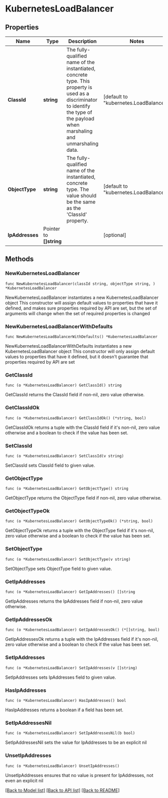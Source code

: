 # KubernetesLoadBalancer

## Properties

Name | Type | Description | Notes
------------ | ------------- | ------------- | -------------
**ClassId** | **string** | The fully-qualified name of the instantiated, concrete type. This property is used as a discriminator to identify the type of the payload when marshaling and unmarshaling data. | [default to "kubernetes.LoadBalancer"]
**ObjectType** | **string** | The fully-qualified name of the instantiated, concrete type. The value should be the same as the &#39;ClassId&#39; property. | [default to "kubernetes.LoadBalancer"]
**IpAddresses** | Pointer to **[]string** |  | [optional] 

## Methods

### NewKubernetesLoadBalancer

`func NewKubernetesLoadBalancer(classId string, objectType string, ) *KubernetesLoadBalancer`

NewKubernetesLoadBalancer instantiates a new KubernetesLoadBalancer object
This constructor will assign default values to properties that have it defined,
and makes sure properties required by API are set, but the set of arguments
will change when the set of required properties is changed

### NewKubernetesLoadBalancerWithDefaults

`func NewKubernetesLoadBalancerWithDefaults() *KubernetesLoadBalancer`

NewKubernetesLoadBalancerWithDefaults instantiates a new KubernetesLoadBalancer object
This constructor will only assign default values to properties that have it defined,
but it doesn't guarantee that properties required by API are set

### GetClassId

`func (o *KubernetesLoadBalancer) GetClassId() string`

GetClassId returns the ClassId field if non-nil, zero value otherwise.

### GetClassIdOk

`func (o *KubernetesLoadBalancer) GetClassIdOk() (*string, bool)`

GetClassIdOk returns a tuple with the ClassId field if it's non-nil, zero value otherwise
and a boolean to check if the value has been set.

### SetClassId

`func (o *KubernetesLoadBalancer) SetClassId(v string)`

SetClassId sets ClassId field to given value.


### GetObjectType

`func (o *KubernetesLoadBalancer) GetObjectType() string`

GetObjectType returns the ObjectType field if non-nil, zero value otherwise.

### GetObjectTypeOk

`func (o *KubernetesLoadBalancer) GetObjectTypeOk() (*string, bool)`

GetObjectTypeOk returns a tuple with the ObjectType field if it's non-nil, zero value otherwise
and a boolean to check if the value has been set.

### SetObjectType

`func (o *KubernetesLoadBalancer) SetObjectType(v string)`

SetObjectType sets ObjectType field to given value.


### GetIpAddresses

`func (o *KubernetesLoadBalancer) GetIpAddresses() []string`

GetIpAddresses returns the IpAddresses field if non-nil, zero value otherwise.

### GetIpAddressesOk

`func (o *KubernetesLoadBalancer) GetIpAddressesOk() (*[]string, bool)`

GetIpAddressesOk returns a tuple with the IpAddresses field if it's non-nil, zero value otherwise
and a boolean to check if the value has been set.

### SetIpAddresses

`func (o *KubernetesLoadBalancer) SetIpAddresses(v []string)`

SetIpAddresses sets IpAddresses field to given value.

### HasIpAddresses

`func (o *KubernetesLoadBalancer) HasIpAddresses() bool`

HasIpAddresses returns a boolean if a field has been set.

### SetIpAddressesNil

`func (o *KubernetesLoadBalancer) SetIpAddressesNil(b bool)`

 SetIpAddressesNil sets the value for IpAddresses to be an explicit nil

### UnsetIpAddresses
`func (o *KubernetesLoadBalancer) UnsetIpAddresses()`

UnsetIpAddresses ensures that no value is present for IpAddresses, not even an explicit nil

[[Back to Model list]](../README.md#documentation-for-models) [[Back to API list]](../README.md#documentation-for-api-endpoints) [[Back to README]](../README.md)


